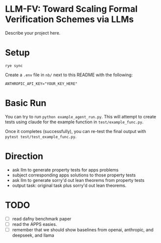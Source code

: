 # LLM-FV: Toward Scaling Formal Verification Schemes via LLMs

Describe your project here.


# Setup

```
rye sync
```

Create a `.env` file in `nb/` next to this README with the following:
```
ANTHROPIC_API_KEY="YOUR_KEY_HERE"
```


# Basic Run
You can try to run `python example_agent_run.py`. This will attempt to create tests using claude for the example function in `test/example_func.py`.

Once it completes (successfully), you can re-test the final output with `pytest test/test_example_func.py`. 

# Direction
- ask llm to generate property tests for apps problems
- subject corresponding apps solutions to those property tests
- ask llm to generate sorry'd out lean theorems from property tests
- output task: original task plus sorry'd out lean theorems.

# TODO
- [ ] read dafny benchmark paper
- [ ] read the APPS easies.
- [ ] remember that we should show baselines from openai, anthropic, and deepseek, and llama
